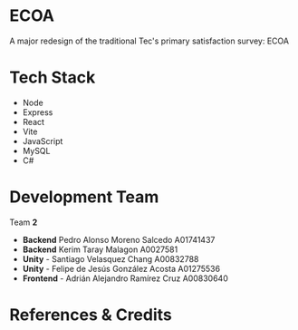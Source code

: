 # ECOA

A major redesign of the traditional Tec's primary satisfaction survey: ECOA

# Tech Stack

- Node
- Express
- React
- Vite
- JavaScript
- MySQL
- C#

# Development Team

Team **2**

- **Backend** Pedro Alonso Moreno Salcedo A01741437
- **Backend** Kerim Taray Malagon A0027581
- **Unity** - Santiago Velasquez Chang A00832788
- **Unity** - Felipe de Jesús González Acosta A01275536
- **Frontend** - Adrián Alejandro Ramírez Cruz A00830640

# References & Credits
